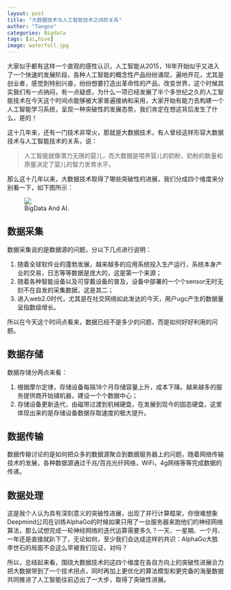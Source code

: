 ```yaml
---
layout: post
title: "大数据技术与人工智能技术之间的关系"
author: "Tangoo"
categories: Bigdata
tags: [ai,hive]
image: waterfall.jpg
---
```


大家似乎都有这样一个直观的感性认识，人工智能从2015，16年开始似乎又进入了一个快速的发展阶段，各种人工智能的概念性产品纷纷涌现，遍地开花，尤其是创业者，感觉到特别兴奋，纷纷想要打造出革命性的产品，改变世界，这个时候其实我们有一点纳闷，有一点疑惑，为什么一项已经发展了半个多世纪之久的人工智能技术在今天这个时间点能够被大家普遍接纳和采用，大家开始有能力去构建一个人工智能学习系统，呈现一种突破性的发展态势，我们肯定在想这背后发生了什么，是的！

这十几年来，还有一门技术非常火，那就是大数据技术，有人曾经这样形容大数据技术与人工智能技术的关系，说：
> 人工智能就像潜力无限的婴儿，而大数据是喂养婴儿的奶粉，奶粉的数量和质量决定了婴儿的智力发育水平。

那么这十几年以来，大数据技术取得了哪些突破性的进展，我们分成四个维度来分别看一下，如下图所示：
<figure>
   <img src="{{ "/assets/images/2019/1025bigdataai.png" | absolute_url }}" />
   <figcaption>BigData And AI.</figcaption>
</figure>

## 数据采集
数据采集说的是数据源的问题，分以下几点进行说明：
1. 随着全球软件业的蓬勃发展，越来越多的应用系统投入生产运行，系统本身产业的交易，日志等等数据是庞大的，这是第一个来源；
2. 随着各种智能设备以及可穿戴设备的普及，设备中部署的一个个sensor无时无刻不在自发的采集数据，这是其二；
3. 进入web2.0时代，尤其是在社交网络如此发达的今天，用户ugc产生的数据量呈指数级增长。

所以在今天这个时间点看来，数据已经不是多少的问题，而是如何好好利用的问题。

## 数据存储
数据存储分两点来看：
1. 根据摩尔定律，存储设备每隔18个月存储容量上升，成本下降。越来越多的服务提供商开始铺机器，建设一个个数据中心；
2. 存储设备更新迭代，由磁带过渡到机械硬盘，在发展到现今的固态硬盘，这里体现出来的是存储设备数据存取速度的极大提升。

## 数据传输
数据传输讨论的是如何把众多的数据源聚合到数据服务器上的问题，随着网络传输技术的发展，各种数据源通过千兆/百兆光纤网络，WiFi，4g网络等等完成数据的传递。

## 数据处理
这是我个人认为具有深刻意义的突破性进展，出现了并行计算框架，你很难想象Deepmind公司在训练AlphaGo的时候如果只用了一台服务器来跑他们的神经网络算法，那么试想完成一轮神经网络的迭代运算需要多久？一天、一星期、一个月、一年还是直接就趴下了，无论如何，至少我们会达成这样的共识：AlphaGo大胜李世石的局面不会这么早被我们见证，对吗？

所以，总结起来看，围绕大数据技术的这四个维度在各自方向上的突破性进展合力把大数据带到了一个技术拐点，同时再加上更优化的算法模型和更完备的海量数据共同推进了人工智能往前迈出了一大步，取得了突破性进展。
